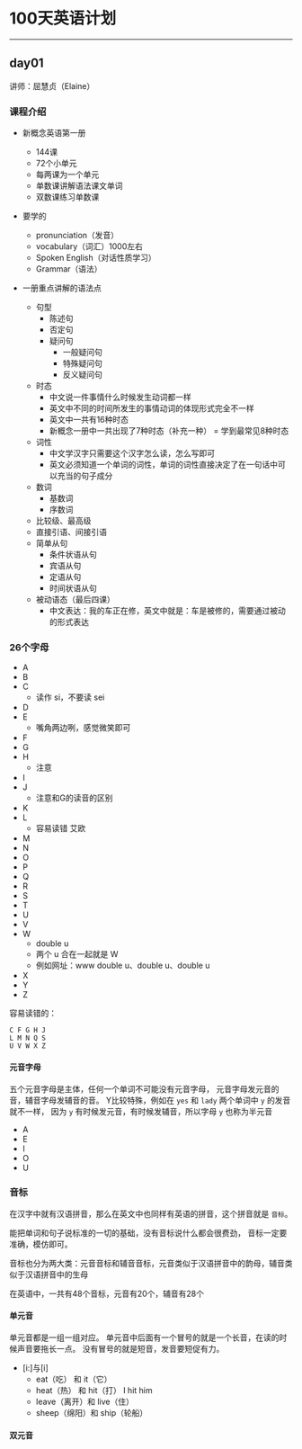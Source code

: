 # 100天英语计划

---

## day01

讲师：屈慧贞（Elaine）

### 课程介绍

- 新概念英语第一册
  + 144课
  + 72个小单元
  + 每两课为一个单元
  + 单数课讲解语法课文单词
  + 双数课练习单数课

- 要学的
  + pronunciation（发音）
  + vocabulary（词汇）1000左右
  + Spoken English（对话性质学习）
  + Grammar（语法）

- 一册重点讲解的语法点
  + 句型
    * 陈述句
    * 否定句
    * 疑问句
      - 一般疑问句
      - 特殊疑问句
      - 反义疑问句
  + 时态
    * 中文说一件事情什么时候发生动词都一样
    * 英文中不同的时间所发生的事情动词的体现形式完全不一样
    * 英文中一共有16种时态
    * 新概念一册中一共出现了7种时态（补充一种） = 学到最常见8种时态
  + 词性
    * 中文学汉字只需要这个汉字怎么读，怎么写即可
    * 英文必须知道一个单词的词性，单词的词性直接决定了在一句话中可以充当的句子成分
  + 数词
    * 基数词
    * 序数词
  + 比较级、最高级
  + 直接引语、间接引语
  + 简单从句
    * 条件状语从句
    * 宾语从句
    * 定语从句
    * 时间状语从句
  + 被动语态（最后四课）
    * 中文表达：我的车正在修，英文中就是：车是被修的，需要通过被动的形式表达

### 26个字母

- A
- B
- C
  + 读作 si，不要读 sei
- D
- E
  + 嘴角两边咧，感觉微笑即可
- F
- G
- H
  + 注意
- I
- J
  + 注意和G的读音的区别
- K
- L
  + 容易读错  艾欧
- M
- N
- O
- P
- Q
- R
- S
- T
- U
- V
- W
  + double u
  + 两个 u 合在一起就是 W
  + 例如网址：www double u、double u、double u
- X
- Y
- Z

容易读错的：

```
C F G H J
L M N Q S
U V W X Z
```

#### 元音字母

五个元音字母是主体，任何一个单词不可能没有元音字母，
元音字母发元音的音，辅音字母发辅音的音。
Y比较特殊，例如在 `yes` 和 `lady` 两个单词中 `y` 的发音就不一样，
因为 `y` 有时候发元音，有时候发辅音，所以字母 `y` 也称为半元音

- A
- E
- I
- O
- U

### 音标

在汉字中就有汉语拼音，那么在英文中也同样有英语的拼音，这个拼音就是 `音标`。

能把单词和句子说标准的一切的基础，没有音标说什么都会很费劲，
音标一定要准确，模仿即可。

音标也分为两大类：元音音标和辅音音标，元音类似于汉语拼音中的韵母，辅音类似于汉语拼音中的生母

在英语中，一共有48个音标，元音有20个，辅音有28个

#### 单元音

单元音都是一组一组对应。
单元音中后面有一个冒号的就是一个长音，在读的时候声音要拖长一点。
没有冒号的就是短音，发音要短促有力。

- [i:]与[i]
  + eat（吃） 和 it（它）
  + heat（热） 和 hit（打） I hit him
  + leave（离开）和 live（住）
  + sheep（绵阳）和 ship（轮船）



#### 双元音

